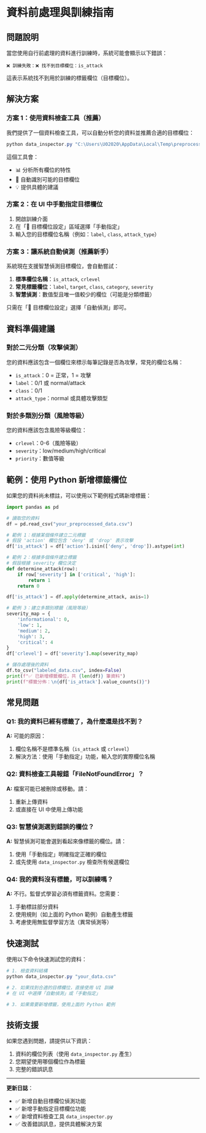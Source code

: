 # 資料前處理與訓練指南

## 問題說明

當您使用自行前處理的資料進行訓練時，系統可能會顯示以下錯誤：

```
❌ 訓練失敗：❌ 找不到目標欄位：is_attack
```

這表示系統找不到用於訓練的標籤欄位（目標欄位）。

## 解決方案

### 方案 1：使用資料檢查工具（推薦）

我們提供了一個資料檢查工具，可以自動分析您的資料並推薦合適的目標欄位：

```powershell
python data_inspector.py "C:\Users\U02020\AppData\Local\Temp\preprocessed_data.csv"
```

這個工具會：
- 📊 分析所有欄位的特性
- 🎯 自動識別可能的目標欄位
- 💡 提供具體的建議

### 方案 2：在 UI 中手動指定目標欄位

1. 開啟訓練介面
2. 在「🎯 目標欄位設定」區域選擇「手動指定」
3. 輸入您的目標欄位名稱（例如：`label`, `class`, `attack_type`）

### 方案 3：讓系統自動偵測（推薦新手）

系統現在支援智慧偵測目標欄位，會自動嘗試：

1. **標準欄位名稱**：`is_attack`, `crlevel`
2. **常見標籤欄位**：`label`, `target`, `class`, `category`, `severity`
3. **智慧偵測**：數值型且唯一值較少的欄位（可能是分類標籤）

只需在「🎯 目標欄位設定」選擇「自動偵測」即可。

## 資料準備建議

### 對於二元分類（攻擊偵測）

您的資料應該包含一個欄位來標示每筆記錄是否為攻擊，常見的欄位名稱：

- `is_attack`：0 = 正常，1 = 攻擊
- `label`：0/1 或 normal/attack
- `class`：0/1
- `attack_type`：normal 或具體攻擊類型

### 對於多類別分類（風險等級）

您的資料應該包含風險等級欄位：

- `crlevel`：0-6（風險等級）
- `severity`：low/medium/high/critical
- `priority`：數值等級

## 範例：使用 Python 新增標籤欄位

如果您的資料尚未標註，可以使用以下範例程式碼新增標籤：

```python
import pandas as pd

# 讀取您的資料
df = pd.read_csv("your_preprocessed_data.csv")

# 範例 1：根據某個條件建立二元標籤
# 假設 'action' 欄位包含 'deny' 或 'drop' 表示攻擊
df['is_attack'] = df['action'].isin(['deny', 'drop']).astype(int)

# 範例 2：根據多個條件建立標籤
# 假設根據 severity 欄位決定
def determine_attack(row):
    if row['severity'] in ['critical', 'high']:
        return 1
    return 0

df['is_attack'] = df.apply(determine_attack, axis=1)

# 範例 3：建立多類別標籤（風險等級）
severity_map = {
    'informational': 0,
    'low': 1,
    'medium': 2,
    'high': 3,
    'critical': 4
}
df['crlevel'] = df['severity'].map(severity_map)

# 儲存處理後的資料
df.to_csv("labeled_data.csv", index=False)
print(f"✅ 已新增標籤欄位，共 {len(df)} 筆資料")
print(f"標籤分佈：\n{df['is_attack'].value_counts()}")
```

## 常見問題

### Q1: 我的資料已經有標籤了，為什麼還是找不到？

**A:** 可能的原因：
1. 欄位名稱不是標準名稱（`is_attack` 或 `crlevel`）
2. 解決方法：使用「手動指定」功能，輸入您的實際欄位名稱

### Q2: 資料檢查工具報錯「FileNotFoundError」？

**A:** 檔案可能已被刪除或移動。請：
1. 重新上傳資料
2. 或直接在 UI 中使用上傳功能

### Q3: 智慧偵測選到錯誤的欄位？

**A:** 智慧偵測可能會選到看起來像標籤的欄位。請：
1. 使用「手動指定」明確指定正確的欄位
2. 或先使用 `data_inspector.py` 檢查所有候選欄位

### Q4: 我的資料沒有標籤，可以訓練嗎？

**A:** 不行。監督式學習必須有標籤資料。您需要：
1. 手動標註部分資料
2. 使用規則（如上面的 Python 範例）自動產生標籤
3. 考慮使用無監督學習方法（異常偵測等）

## 快速測試

使用以下命令快速測試您的資料：

```powershell
# 1. 檢查資料結構
python data_inspector.py "your_data.csv"

# 2. 如果找到合適的目標欄位，直接使用 UI 訓練
# 在 UI 中選擇「自動偵測」或「手動指定」

# 3. 如果需要新增標籤，使用上面的 Python 範例
```

## 技術支援

如果您遇到問題，請提供以下資訊：

1. 資料的欄位列表（使用 `data_inspector.py` 產生）
2. 您期望使用哪個欄位作為標籤
3. 完整的錯誤訊息

---

**更新日誌**：
- ✅ 新增自動目標欄位偵測功能
- ✅ 新增手動指定目標欄位功能
- ✅ 新增資料檢查工具 `data_inspector.py`
- ✅ 改善錯誤訊息，提供具體解決方案

